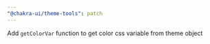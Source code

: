 ```yaml
---
"@chakra-ui/theme-tools": patch
---
```


Add `getColorVar` function to get color css variable from theme object
